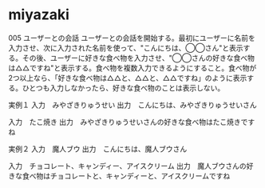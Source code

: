 # miyazaki

005 ユーザーとの会話
ユーザーとの会話を開始する。最初にユーザーに名前を入力させ、次に入力された名前を使って、"こんにちは、◯◯さん"と表示する。その後、ユーザーに好きな食べ物を入力させ、"◯◯さんの好きな食べ物は△△ですね"と表示する。食べ物を複数入力できるようにすること。食べ物が2つ以上なら、「好きな食べ物は△△と、△△と、△△ですね」のように表示する。ひとつも入力しなかったら、好きな食べ物のことは表示しない。

実例１
入力　みやざきりゅうせい
出力　こんにちは、みやざきりゅうせいさん

入力　たこ焼き
出力　みやざきりゅうせいさんの好きな食べ物はたこ焼きですね

実例２
入力　魔人ブウ
出力　こんにちは、魔人ブウさん

入力　チョコレート、キャンディー、アイスクリーム
出力　魔人ブウさんの好きな食べ物はチョコレートと、キャンディーと、アイスクリームですね
